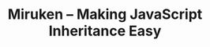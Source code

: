 ---
#
# Use the widgets beneath and the content will be
# inserted automagically in the webpage. To make
# this work, you have to use › layout: frontpage
#
layout: frontpage
title: "Miruken – Making JavaScript Inheritance Easy"
header:
   image_fullwidth: "header_drop.jpg"
description: 
    title: "What is Miruken"
    text: 'Miruken focuses on the challenges surrounding "Models" and "Controllers".  It does all the heavy lifting for object inheritance, properties, mapping, validation, and error handling.  Other frameworks like Angular have the "View" covered.  Miruken is a framework that embraces true object oriented javascript. It focuses on convention, composition, and aspect-oriented programming.'
widget-1:
    title: "Download MirukenJS"
    url: 'http://miruken.github.io/bundles/miruken-0.1.0.zip'
    text: 'Download the Miruken bundle and get started with it in your project.'
    <!-- image: download.png -->
widget-2:
    title: "Learn Miruken"
    url: 'http://miruken.github.io/documentation/'
    text: 'Learn more about how to use Miruken in your project with our documentation. There we will teach you about the various classes and modules that make up Miruken and how they work.'
    <!-- image: manual.png -->
widget-3:
    title: "Download Source Code"
    url: 'https://github.com/miruken/mirukenjs'
    text: '<em>MirukenJS</em> is an open source project. Grab a copy of our source code or clone it at GitHub and start using it in your project.'
    <!-- image: miruken-003.png -->
---
